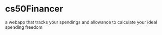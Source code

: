 # cs50Financer
a webapp that tracks your spendings and allowance to calculate your ideal spending freedom 
